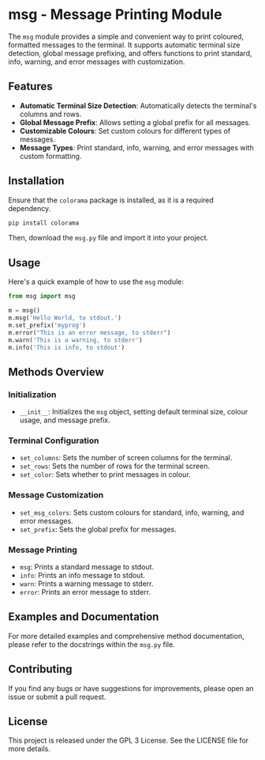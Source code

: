 # msg - Message Printing Module

The `msg` module provides a simple and convenient way to print coloured, formatted messages to the terminal. It supports automatic terminal size detection, global message prefixing, and offers functions to print standard, info, warning, and error messages with customization.

## Features

- **Automatic Terminal Size Detection**: Automatically detects the terminal's columns and rows.
- **Global Message Prefix**: Allows setting a global prefix for all messages.
- **Customizable Colours**: Set custom colours for different types of messages.
- **Message Types**: Print standard, info, warning, and error messages with custom formatting.

## Installation

Ensure that the `colorama` package is installed, as it is a required dependency.

```bash
pip install colorama
```

Then, download the `msg.py` file and import it into your project.

## Usage

Here's a quick example of how to use the `msg` module:

```python
from msg import msg

m = msg()
m.msg('Hello World, to stdout.')
m.set_prefix('myprog')
m.error("This is an error message, to stderr")
m.warn('This is a warning, to stderr')
m.info('This is info, to stdout')
```

## Methods Overview

### Initialization

- `__init__`: Initializes the `msg` object, setting default terminal size, colour usage, and message prefix.

### Terminal Configuration

- `set_columns`: Sets the number of screen columns for the terminal.
- `set_rows`: Sets the number of rows for the terminal screen.
- `set_color`: Sets whether to print messages in colour.

### Message Customization

- `set_msg_colors`: Sets custom colours for standard, info, warning, and error messages.
- `set_prefix`: Sets the global prefix for messages.

### Message Printing

- `msg`: Prints a standard message to stdout.
- `info`: Prints an info message to stdout.
- `warn`: Prints a warning message to stderr.
- `error`: Prints an error message to stderr.

## Examples and Documentation

For more detailed examples and comprehensive method documentation, please refer to the docstrings within the `msg.py` file.

## Contributing

If you find any bugs or have suggestions for improvements, please open an issue or submit a pull request.

## License

This project is released under the GPL 3 License. See the LICENSE file for more details.
